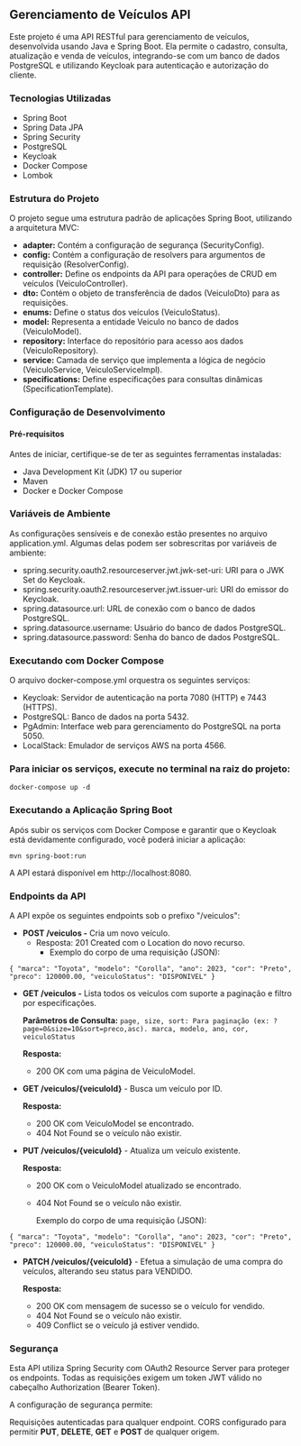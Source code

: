 ## Gerenciamento de Veículos API
Este projeto é uma API RESTful para gerenciamento de veículos, desenvolvida usando Java e Spring Boot. 
Ela permite o cadastro, consulta, atualização e venda de veículos, integrando-se com um banco de dados PostgreSQL e utilizando Keycloak para autenticação e autorização do cliente.

### Tecnologias Utilizadas
* Spring Boot
* Spring Data JPA
* Spring Security 
* PostgreSQL
* Keycloak
* Docker Compose
* Lombok

### Estrutura do Projeto
O projeto segue uma estrutura padrão de aplicações Spring Boot, utilizando a arquitetura MVC:

* **adapter:** Contém a configuração de segurança (SecurityConfig).
* **config:** Contém a configuração de resolvers para argumentos de requisição (ResolverConfig).
* **controller:** Define os endpoints da API para operações de CRUD em veículos (VeiculoController).
* **dto:** Contém o objeto de transferência de dados (VeiculoDto) para as requisições.
* **enums:** Define o status dos veículos (VeiculoStatus).
* **model:** Representa a entidade Veiculo no banco de dados (VeiculoModel).
* **repository:** Interface do repositório para acesso aos dados (VeiculoRepository).
* **service:** Camada de serviço que implementa a lógica de negócio (VeiculoService, VeiculoServiceImpl).
* **specifications:** Define especificações para consultas dinâmicas (SpecificationTemplate).

### Configuração de Desenvolvimento
#### Pré-requisitos
Antes de iniciar, certifique-se de ter as seguintes ferramentas instaladas:

* Java Development Kit (JDK) 17 ou superior
* Maven
* Docker e Docker Compose

### Variáveis de Ambiente
As configurações sensíveis e de conexão estão presentes no arquivo application.yml. 
Algumas delas podem ser sobrescritas por variáveis de ambiente:

* spring.security.oauth2.resourceserver.jwt.jwk-set-uri: 
URI para o JWK Set do Keycloak.
* spring.security.oauth2.resourceserver.jwt.issuer-uri: URI do emissor do Keycloak.
* spring.datasource.url: URL de conexão com o banco de dados PostgreSQL.
* spring.datasource.username: Usuário do banco de dados PostgreSQL.
* spring.datasource.password: Senha do banco de dados PostgreSQL.

### Executando com Docker Compose
O arquivo docker-compose.yml orquestra os seguintes serviços:

* Keycloak: Servidor de autenticação na porta 7080 (HTTP) e 7443 (HTTPS).
* PostgreSQL: Banco de dados na porta 5432.
* PgAdmin: Interface web para gerenciamento do PostgreSQL na porta 5050.
* LocalStack: Emulador de serviços AWS na porta 4566.

### Para iniciar os serviços, execute no terminal na raiz do projeto:

`docker-compose up -d`

### Executando a Aplicação Spring Boot
Após subir os serviços com Docker Compose e garantir que o Keycloak está devidamente configurado, você poderá iniciar a aplicação:

`mvn spring-boot:run`

A API estará disponível em http://localhost:8080.

### Endpoints da API
A API expõe os seguintes endpoints sob o prefixo "/veiculos":

* **POST /veiculos -** 
Cria um novo veículo.
  * Resposta: 201 Created com o Location do novo recurso.
      * Exemplo do corpo de uma requisição (JSON): 
  
`{
"marca": "Toyota",
"modelo": "Corolla",
"ano": 2023,
"cor": "Preto",
"preco": 120000.00,
"veiculoStatus": "DISPONIVEL"
}`




* **GET /veiculos -** 
Lista todos os veículos com suporte a paginação e filtro por especificações.

    **Parâmetros de Consulta:**
`page, size, sort: Para paginação (ex: ?page=0&size=10&sort=preco,asc).
marca, modelo, ano, cor, veiculoStatus` 

  **Resposta:**
  * 200 OK com uma página de VeiculoModel.


* **GET /veiculos/{veiculoId}** - Busca um veículo por ID.

    **Resposta:**
    * 200 OK com VeiculoModel se encontrado.
    * 404 Not Found se o veículo não existir.


* **PUT /veiculos/{veiculoId}** - Atualiza um veículo existente.

    **Resposta:**
    * 200 OK com o VeiculoModel atualizado se encontrado.
    * 404 Not Found se o veículo não existir.
   
      Exemplo do corpo de uma requisição (JSON):

`{
"marca": "Toyota",
"modelo": "Corolla",
"ano": 2023,
"cor": "Preto",
"preco": 120000.00,
"veiculoStatus": "DISPONIVEL"
}`
  
  


* **PATCH /veiculos/{veiculoId}** - Efetua a simulação de uma compra do veículos, alterando seu status para VENDIDO.

    **Resposta:**
    * 200 OK com mensagem de sucesso se o veículo for vendido.
    * 404 Not Found se o veículo não existir.
    * 409 Conflict se o veículo já estiver vendido.

### Segurança
Esta API utiliza Spring Security com OAuth2 Resource Server para proteger os endpoints. Todas as requisições exigem um token JWT válido no cabeçalho Authorization (Bearer Token).

A configuração de segurança permite:

Requisições autenticadas para qualquer endpoint.
CORS configurado para permitir **PUT**, **DELETE**, **GET** e **POST** de qualquer origem.
